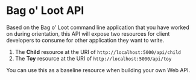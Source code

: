 # Bag o' Loot API

Based on the Bag o' Loot command line application that you have worked on during orientation, this API will expose two resources for client developers to consume for other application they want to write.

1. The **Child** resource at the URI of `http://localhost:5000/api/child`
2. The **Toy** resource at the URI of `http://localhost:5000/api/toy`

You can use this as a baseline resource when building your own Web API.

